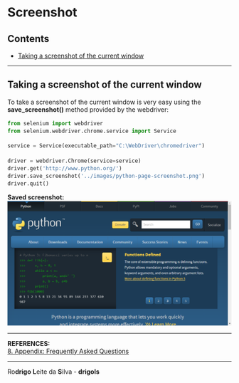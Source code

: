 # Screenshot

## Contents

 - [Taking a screenshot of the current window](#take-ss)

---

<div id="take-ss"></div>

## Taking a screenshot of the current window

To take a screenshot of the current window is very easy using the **save_screenshot()** method provided by the webdriver:

```python
from selenium import webdriver
from selenium.webdriver.chrome.service import Service

service = Service(executable_path="C:\WebDriver\chromedriver")

driver = webdriver.Chrome(service=service)
driver.get('http://www.python.org/')
driver.save_screenshot('../images/python-page-screenshot.png')
driver.quit()
```

**Saved screenshot:**  
![img](images/python-page-screenshot.png)  

---

**REFERENCES:**  
[8. Appendix: Frequently Asked Questions](https://selenium-python.readthedocs.io/faq.html)  

---

Ro**drigo** **L**eite da **S**ilva - **drigols**
